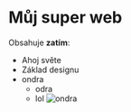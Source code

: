 # Můj super web
Obsahuje **zatím**:
* Ahoj světe
* Základ designu
* ondra
    * odra
    * lol
![ondra](https://blog.inpage.cz/obrazek/3/kitten-jpg/)